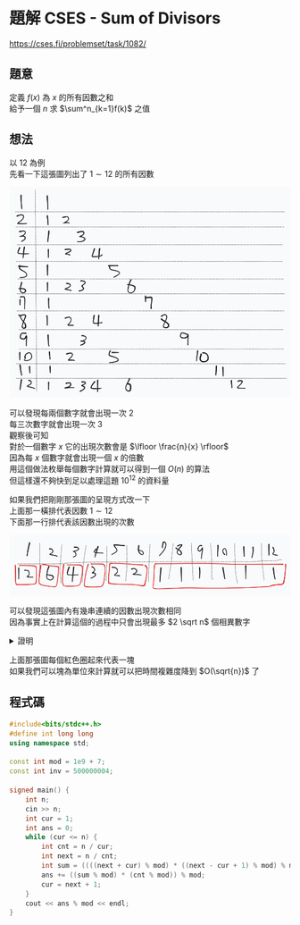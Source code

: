 # 題解 CSES - Sum of Divisors
https://cses.fi/problemset/task/1082/
## 題意
定義 $f(x)$ 為 $x$ 的所有因數之和 \
給予一個 $n$ 求 $\sum^n_{k=1}f(k)$ 之值
## 想法
以 $12$ 為例 \
先看一下這張圖列出了 $1 \sim 12$ 的所有因數

![](https://github.com/dada878/blog/blob/master/assets/Snipaste_2023-09-10_05-15-11.png?raw=true)

可以發現每兩個數字就會出現一次 $2$ \
每三次數字就會出現一次 $3$ \
觀察後可知 \
對於一個數字 $x$ 它的出現次數會是 $\lfloor \frac{n}{x} \rfloor$ \
因為每 $x$ 個數字就會出現一個 $x$ 的倍數 \
用這個做法枚舉每個數字計算就可以得到一個 $O(n)$ 的算法 \
但這樣還不夠快到足以處理這題 $10^{12}$ 的資料量

如果我們把剛剛那張圖的呈現方式改一下 \
上面那一橫排代表因數 $1 \sim 12$ \
下面那一行排代表該因數出現的次數

![](https://github.com/dada878/blog/blob/master/assets/Snipaste_2023-09-10_05-33-56.png?raw=true)

可以發現這張圖內有幾串連續的因數出現次數相同 \
因為事實上在計算這個的過程中只會出現最多 $2 \sqrt n$ 個相異數字

<details>
  <summary>證明</summary>
  :D
</details>

上面那張圖每個紅色圈起來代表一塊 \
如果我們可以塊為單位來計算就可以把時間複雜度降到 $O(\sqrt{n})$ 了

## 程式碼
```cpp
#include<bits/stdc++.h>
#define int long long
using namespace std;

const int mod = 1e9 + 7;
const int inv = 500000004;
 
signed main() {
    int n;
    cin >> n;
    int cur = 1;
    int ans = 0;
    while (cur <= n) {
        int cnt = n / cur;
        int next = n / cnt;
        int sum = ((((next + cur) % mod) * ((next - cur + 1) % mod) % mod) * inv) % mod;
        ans += ((sum % mod) * (cnt % mod)) % mod;
        cur = next + 1;
    }
    cout << ans % mod << endl;
}
```